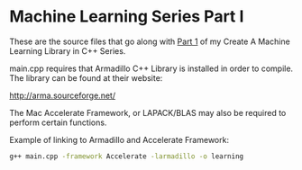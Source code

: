 Machine Learning Series Part I
=====

These are the source files that go along with [Part 1](http://www.joediv.com/series-create-a-machine-learning-library-in-c-part-1-linear-regression-gradient-descent/)
of my Create A Machine Learning Library in C++ Series.

main.cpp requires that Armadillo C++ Library is installed  in
order to compile. The library can be found at their website:

http://arma.sourceforge.net/

The Mac Accelerate Framework, or LAPACK/BLAS may also be required to
perform certain functions.

Example of linking to Armadillo and Accelerate Framework:

```bash
g++ main.cpp -framework Accelerate -larmadillo -o learning
```
